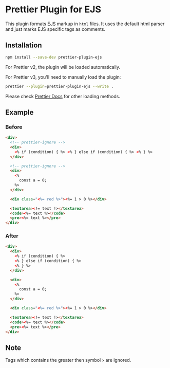 # Prettier Plugin for EJS

This plugin formats [EJS](https://ejs.co/) markup in `html` files. It uses the default html parser and just marks EJS specific tags as comments.

## Installation

```sh
npm install --save-dev prettier-plugin-ejs
```

For Prettier v2, the plugin will be loaded automatically.

For Prettier v3, you'll need to manually load the plugin:

```sh
prettier --plugin=prettier-plugin-ejs --write .
```

Please check [Prettier Docs](https://prettier.io/docs/en/plugins.html) for other loading methods.

## Example

### Before

```html
<div>
  <!-- prettier-ignore -->
  <div>
    <% if (condition) { %> <% } else if (condition) { %> <% } %>
  </div>

  <!-- prettier-ignore -->
  <div>
    <%
      const a = 0;
    %>
  </div>

  <div class="<%= red %>"><%= 1 > 0 %></div>

  <textarea><!= text !></textarea>
  <code><%= text %></code>
  <pre><%= text %></pre>
</div>
```

### After

```html
<div>
  <div>
    <% if (condition) { %>
    <% } else if (condition) { %>
    <% } %>
  </div>

  <div>
    <%
      const a = 0;
    %>
  </div>

  <div class="<%= red %>"><%= 1 > 0 %></div>

  <textarea><!= text !></textarea>
  <code><%= text %></code>
  <pre><%= text %></pre>
</div>
```

## Note

Tags which contains the greater then symbol `>` are ignored.
